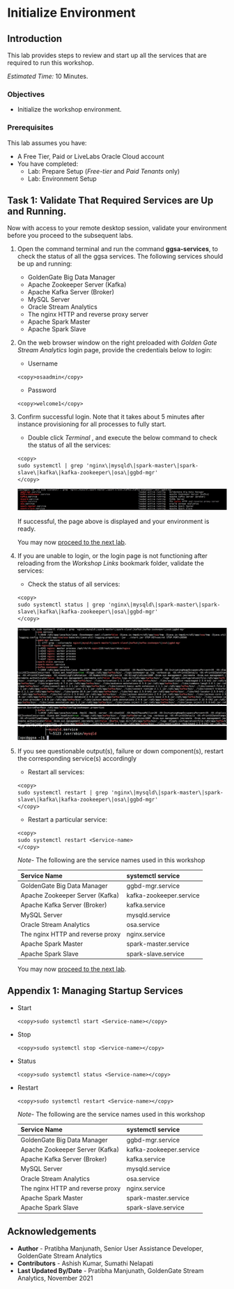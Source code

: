 # Initialize Environment

## Introduction

This lab provides steps to review and start up all the services that are required to run this workshop.

*Estimated Time:* 10 Minutes.

### Objectives
- Initialize the workshop environment.

### Prerequisites
This lab assumes you have:
- A Free Tier, Paid or LiveLabs Oracle Cloud account
- You have completed:
    - Lab: Prepare Setup (*Free-tier* and *Paid Tenants* only)
    - Lab: Environment Setup

## Task 1: Validate That Required Services are Up and Running.
Now with access to your remote desktop session, validate your environment before you proceed to the subsequent labs.
1. Open the command terminal and run the command **ggsa-services**, to check the status of all the ggsa services. The following services should be up and running:

    - GoldenGate Big Data Manager
    - Apache Zookeeper Server (Kafka)
    - Apache Kafka Server (Broker)
    - MySQL Server
    - Oracle Stream Analytics
    - The nginx HTTP and reverse proxy server
    - Apache Spark Master
    - Apache Spark Slave

2. On the web browser window on the right preloaded with *Golden Gate Stream Analytics* login page, provide the credentials below to login:

    - Username

    ```
    <copy>osaadmin</copy>
    ```

    - Password

    ```
    <copy>welcome1</copy>
    ```

3. Confirm successful login. Note that it takes about 5 minutes after instance provisioning for all processes to fully start.

    - Double click *Terminal* , and execute the below command to check the status of all the services:

    ```
    <copy>
    sudo systemctl | grep 'nginx\|mysqld\|spark-master\|spark-slave\|kafka\|kafka-zookeeper\|osa\|ggbd-mgr'
    </copy>
    ```

    ![](images/ggsa-terminal-status.png " ")

    If successful, the page above is displayed and your environment is ready.  

    You may now [proceed to the next lab](#next).

4. If you are unable to login, or the login page is not functioning after reloading from the *Workshop Links* bookmark folder, validate the services:

    - Check the status of all services:

    ```
    <copy>
    sudo systemctl status | grep 'nginx\|mysqld\|spark-master\|spark-slave\|kafka\|kafka-zookeeper\|osa\|ggbd-mgr'
    </copy>
    ```

    ![](images/ggsa-terminal2.png " ")
    ![](images/ggsa-terminal3.png " ")
    ![](images/ggsa-terminal4.png " ")


5. If you see questionable output(s), failure or down component(s), restart the corresponding service(s) accordingly

    - Restart all services:

    ```
    <copy>
    sudo systemctl restart | grep 'nginx\|mysqld\|spark-master\|spark-slave\|kafka\|kafka-zookeeper\|osa\|ggbd-mgr'
    </copy>
    ```

    - Restart a particular service:

    ```
    <copy>
    sudo systemctl restart <Service-name>
    </copy>
    ```

    *Note*- The following are the service names used in this workshop

    | Service Name                    |systemctl service             |
    |:-------------                   | :----------------------------|
    | GoldenGate Big Data Manager     | ggbd-mgr.service             |
    | Apache Zookeeper Server (Kafka) | kafka-zookeeper.service      |
    | Apache Kafka Server (Broker)    | kafka.service                |
    | MySQL Server                    | mysqld.service               |
    | Oracle Stream Analytics         | osa.service                  |
    | The nginx HTTP and reverse proxy| nginx.service    |
    | Apache Spark Master             | spark-master.service         |
    | Apache Spark Slave              | spark-slave.service          |

    You may now [proceed to the next lab](#next).

## Appendix 1: Managing Startup Services

- Start

    ```
    <copy>sudo systemctl start <Service-name></copy>
    ```

- Stop

    ```
    <copy>sudo systemctl stop <Service-name></copy>
    ```

- Status

    ```
    <copy>sudo systemctl status <Service-name></copy>
    ```

- Restart

    ```
    <copy>sudo systemctl restart <Service-name></copy>
    ```

    *Note*- The following are the service names used in this workshop

    | Service Name                    |systemctl service             |
    |:-------------                   | :----------------------------|
    | GoldenGate Big Data Manager     | ggbd-mgr.service             |
    | Apache Zookeeper Server (Kafka) | kafka-zookeeper.service      |
    | Apache Kafka Server (Broker)    | kafka.service                |
    | MySQL Server                    | mysqld.service               |
    | Oracle Stream Analytics         | osa.service                  |
    | The nginx HTTP and reverse proxy| nginx.service    |
    | Apache Spark Master             | spark-master.service         |
    | Apache Spark Slave              | spark-slave.service          |


## Acknowledgements
* **Author** - Pratibha Manjunath, Senior User Assistance Developer, GoldenGate Stream Analytics
* **Contributors** - Ashish Kumar, Sumathi Nelapati
* **Last Updated By/Date** - Pratibha Manjunath, GoldenGate Stream Analytics, November 2021
